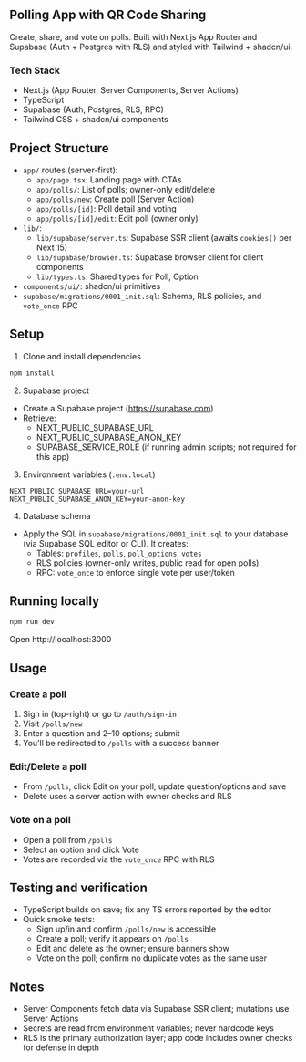 ## Polling App with QR Code Sharing

Create, share, and vote on polls. Built with Next.js App Router and Supabase (Auth + Postgres with RLS) and styled with Tailwind + shadcn/ui.

### Tech Stack
- Next.js (App Router, Server Components, Server Actions)
- TypeScript
- Supabase (Auth, Postgres, RLS, RPC)
- Tailwind CSS + shadcn/ui components

## Project Structure
- `app/` routes (server-first):
	- `app/page.tsx`: Landing page with CTAs
	- `app/polls/`: List of polls; owner-only edit/delete
	- `app/polls/new`: Create poll (Server Action)
	- `app/polls/[id]`: Poll detail and voting
	- `app/polls/[id]/edit`: Edit poll (owner only)
- `lib/`:
	- `lib/supabase/server.ts`: Supabase SSR client (awaits `cookies()` per Next 15)
	- `lib/supabase/browser.ts`: Supabase browser client for client components
	- `lib/types.ts`: Shared types for Poll, Option
- `components/ui/`: shadcn/ui primitives
- `supabase/migrations/0001_init.sql`: Schema, RLS policies, and `vote_once` RPC

## Setup
1) Clone and install dependencies
```bash
npm install
```

2) Supabase project
- Create a Supabase project (https://supabase.com)
- Retrieve:
	- NEXT_PUBLIC_SUPABASE_URL
	- NEXT_PUBLIC_SUPABASE_ANON_KEY
	- SUPABASE_SERVICE_ROLE (if running admin scripts; not required for this app)

3) Environment variables (`.env.local`)
```
NEXT_PUBLIC_SUPABASE_URL=your-url
NEXT_PUBLIC_SUPABASE_ANON_KEY=your-anon-key
```

4) Database schema
- Apply the SQL in `supabase/migrations/0001_init.sql` to your database (via Supabase SQL editor or CLI). It creates:
	- Tables: `profiles`, `polls`, `poll_options`, `votes`
	- RLS policies (owner-only writes, public read for open polls)
	- RPC: `vote_once` to enforce single vote per user/token

## Running locally
```bash
npm run dev
```
Open http://localhost:3000

## Usage
### Create a poll
1. Sign in (top-right) or go to `/auth/sign-in`
2. Visit `/polls/new`
3. Enter a question and 2–10 options; submit
4. You’ll be redirected to `/polls` with a success banner

### Edit/Delete a poll
- From `/polls`, click Edit on your poll; update question/options and save
- Delete uses a server action with owner checks and RLS

### Vote on a poll
- Open a poll from `/polls`
- Select an option and click Vote
- Votes are recorded via the `vote_once` RPC with RLS

## Testing and verification
- TypeScript builds on save; fix any TS errors reported by the editor
- Quick smoke tests:
	- Sign up/in and confirm `/polls/new` is accessible
	- Create a poll; verify it appears on `/polls`
	- Edit and delete as the owner; ensure banners show
	- Vote on the poll; confirm no duplicate votes as the same user

## Notes
- Server Components fetch data via Supabase SSR client; mutations use Server Actions
- Secrets are read from environment variables; never hardcode keys
- RLS is the primary authorization layer; app code includes owner checks for defense in depth
